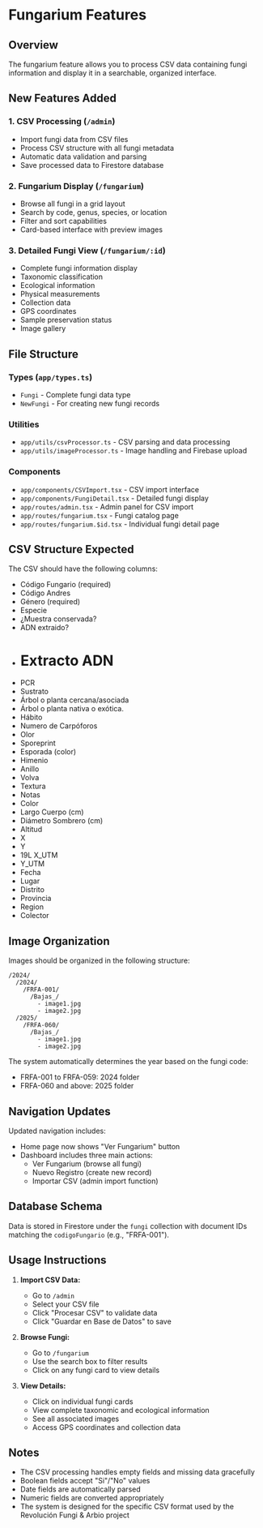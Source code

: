 # Fungarium Features

## Overview
The fungarium feature allows you to process CSV data containing fungi information and display it in a searchable, organized interface.

## New Features Added

### 1. CSV Processing (`/admin`)
- Import fungi data from CSV files
- Process CSV structure with all fungi metadata
- Automatic data validation and parsing
- Save processed data to Firestore database

### 2. Fungarium Display (`/fungarium`)
- Browse all fungi in a grid layout
- Search by code, genus, species, or location
- Filter and sort capabilities
- Card-based interface with preview images

### 3. Detailed Fungi View (`/fungarium/:id`)
- Complete fungi information display
- Taxonomic classification
- Ecological information
- Physical measurements
- Collection data
- GPS coordinates
- Sample preservation status
- Image gallery

## File Structure

### Types (`app/types.ts`)
- `Fungi` - Complete fungi data type
- `NewFungi` - For creating new fungi records

### Utilities
- `app/utils/csvProcessor.ts` - CSV parsing and data processing
- `app/utils/imageProcessor.ts` - Image handling and Firebase upload

### Components
- `app/components/CSVImport.tsx` - CSV import interface
- `app/components/FungiDetail.tsx` - Detailed fungi display
- `app/routes/admin.tsx` - Admin panel for CSV import
- `app/routes/fungarium.tsx` - Fungi catalog page
- `app/routes/fungarium.$id.tsx` - Individual fungi detail page

## CSV Structure Expected

The CSV should have the following columns:
- Código Fungario (required)
- Código Andres
- Género (required)
- Especie
- ¿Muestra conservada?
- ADN extraido?
- # Extracto ADN
- PCR
- Sustrato
- Árbol o planta cercana/asociada
- Árbol o planta nativa o exótica.
- Hábito
- Numero de Carpóforos
- Olor
- Sporeprint
- Esporada (color)
- Himenio
- Anillo
- Volva
- Textura
- Notas
- Color
- Largo Cuerpo (cm)
- Diámetro Sombrero (cm)
- Altitud
- X
- Y
- 19L X_UTM
- Y_UTM
- Fecha
- Lugar
- Distrito
- Provincia
- Region
- Colector

## Image Organization

Images should be organized in the following structure:
```
/2024/
  /2024/
    /FRFA-001/
      /Bajas_/
        - image1.jpg
        - image2.jpg
  /2025/
    /FRFA-060/
      /Bajas_/
        - image1.jpg
        - image2.jpg
```

The system automatically determines the year based on the fungi code:
- FRFA-001 to FRFA-059: 2024 folder
- FRFA-060 and above: 2025 folder

## Navigation Updates

Updated navigation includes:
- Home page now shows "Ver Fungarium" button
- Dashboard includes three main actions:
  - Ver Fungarium (browse all fungi)
  - Nuevo Registro (create new record)
  - Importar CSV (admin import function)

## Database Schema

Data is stored in Firestore under the `fungi` collection with document IDs matching the `codigoFungario` (e.g., "FRFA-001").

## Usage Instructions

1. **Import CSV Data:**
   - Go to `/admin`
   - Select your CSV file
   - Click "Procesar CSV" to validate data
   - Click "Guardar en Base de Datos" to save

2. **Browse Fungi:**
   - Go to `/fungarium`
   - Use the search box to filter results
   - Click on any fungi card to view details

3. **View Details:**
   - Click on individual fungi cards
   - View complete taxonomic and ecological information
   - See all associated images
   - Access GPS coordinates and collection data

## Notes

- The CSV processing handles empty fields and missing data gracefully
- Boolean fields accept "Si"/"No" values
- Date fields are automatically parsed
- Numeric fields are converted appropriately
- The system is designed for the specific CSV format used by the Revolución Fungi & Arbio project